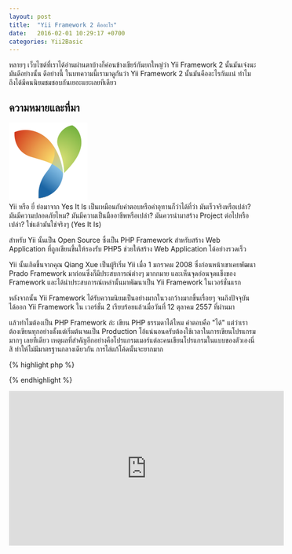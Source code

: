 ```yaml
---
layout: post
title:  "Yii Framework 2 คืออะไร"
date:   2016-02-01 10:29:17 +0700
categories: Yii2Basic
---
```

หลายๆ เว็บไซต์ที่เราได้อ่านผ่านตาบ้างก็ค่อนข้างเชียร์กันยกใหญ่ว่า Yii Framework 2 นั้นมันเจ๋งนะ มันดีอย่างนั้น ดีอย่างนี้ ในบทความนี้เรามาดูกันว่า Yii Framework 2 นั้นมันคืออะไรกันแน่ ทำไมถึงได้มีคนนิยมชมชอบกันเยอะแยะเลยทีเดียว

ความหมายและที่มา
---
<div class="text-center">
<img src="/img/yii2basic/20160201/yii-logo.png" />
</div>
Yii หรือ ยี่ ย่อมาจาก Yes It Is เป็นเหมือนกับคำตอบหรือคำอุทานก็ว่าได้ที่ว่า มันเร็วจริงหรือเปล่า? มันมีความปลอดภัยไหม? มันมีความเป็นมืออาชีพหรือเปล่า? มันควรนำมาสร้าง Project ต่อไปหรือเปล่า? ใช่แล้วมันใช่จริงๆ (Yes It Is)

สำหรับ Yii นั้นเป็น Open Source ซึ่งเป็น PHP Framework สำหรับสร้าง Web Application ที่ถูกเขียนขึ้นให้รองรับ PHP5 ช่วยให้สร้าง Web Application ได้อย่างรวดเร็ว

Yii นั้นเกิดขึ้นจากคุณ Qiang Xue เป็นผู้ริเริ่ม Yii เมื่อ 1 มกราคม 2008 ซึ่งก่อนหน้าเขาเคยพัฒนา Prado Framework มาก่อนซึ่งก็มีประสบการณ์ต่างๆ มากกมาย และเห็นจุดอ่อนจุดแข็งของ Framework และได้นำประสบการณ์เหล่านั้นมาพัฒนาเป็น Yii Framework ในเวอร์ชั่นแรก

หลังจากนั้น Yii Framework ได้รับความนิยมเป็นอย่างมากในวงกว้างมากขึ้นเรื่อยๆ จนถึงปัจจุบัน ได้ออก Yii Framework ใน เวอร์ชั่น 2 เรียบร้อยแล้วเมื่อวันที่ 12 ตุลาคม 2557 ที่ผ่านมา

แล้วทำไมต้องเป็น PHP Framework ล่ะ เขียน PHP ธรรมดาได้ไหม คำตอบคือ "ได้" แต่ว่าเราต้องเขียนทุกอย่างตั้งแต่เริ่มต้นจนเป็น Production โอ้แน่นอนครับต้องใช้เวลาในการเขียนโปรแกรมมากๆ เลยทีเดียว เหตุผลที่สำคัญอีกอย่างคือโปรแกรมเมอร์แต่ละคนเขียนโปรแกรมในแบบของตัวเองนี่สิ ทำให้ไม่มีมาตรฐานกลางเดียวกัน การไล่แก้โค้ดนั้นจะยากมาก



{% highlight php %}
<?php
    echo "Hello Yii Framework 2";
?>
{% endhighlight %}

<iframe width="560" height="315" src="https://www.youtube.com/embed/0E5_JLkkhGM" frameborder="0" allowfullscreen></iframe>
